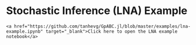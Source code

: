 # Stochastic Inference (LNA) Example

```@raw html
<a href="https://github.com/tanhevg/GpABC.jl/blob/master/examples/lna-example.ipynb" target="_blank">Click here to open the LNA example notebook</a>
```

